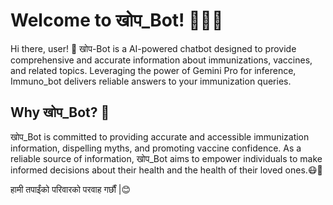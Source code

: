 # Welcome to खोप_Bot! 👩‍⚕️💉

Hi there, user! 👋 खोप-Bot is a AI-powered chatbot designed to provide comprehensive and accurate information about immunizations, vaccines, and related topics. Leveraging the power of Gemini Pro for inference, Immuno_bot delivers reliable answers to your immunization queries.

## Why खोप_Bot? 🤱

खोप_Bot is committed to providing accurate and accessible immunization information, dispelling myths, and promoting vaccine confidence. As a reliable source of information, खोप_Bot aims to empower individuals to make informed decisions about their health and the health of their loved ones.😷💬

हामी तपाईंको परिवारको परवाह गर्छौं |😊


